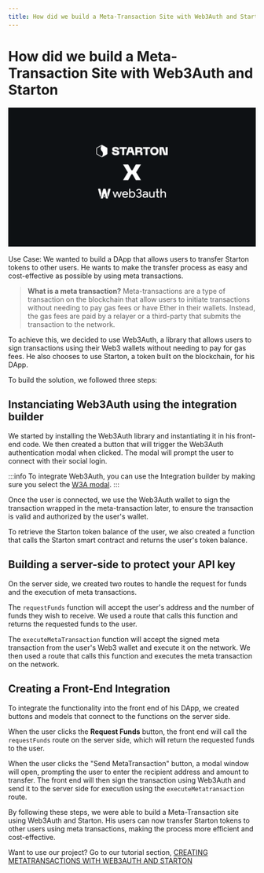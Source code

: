```yaml
---
title: How did we build a Meta-Transaction Site with Web3Auth and Starton
---
```


# How did we build a Meta-Transaction Site with Web3Auth and Starton

![Starton Web3auth](img/2.png)

Use Case: We wanted to build a DApp that allows users to transfer Starton tokens to other users. He wants to make the transfer process as easy and cost-effective as possible by using meta transactions.

> **What is a meta transaction?**
Meta-transactions are a type of transaction on the blockchain that allow users to initiate transactions without needing to pay gas fees or have Ether in their wallets. Instead, the gas fees are paid by a relayer or a third-party that submits the transaction to the network.
>

To achieve this, we decided to use Web3Auth, a library that allows users to sign transactions using their Web3 wallets without needing to pay for gas fees. He also chooses to use Starton, a token built on the blockchain, for his DApp.

To build the solution, we followed three steps:

## Instanciating Web3Auth using the integration builder

   We started by installing the Web3Auth library and instantiating it in his front-end code. We then created a button that will trigger the Web3Auth authentication modal when clicked. The modal will prompt the user to connect with their social login.

   :::info
   To integrate Web3Auth, you can use the Integration builder by making sure you select the [W3A modal](https://web3auth.io/docs/integration-builder?lang=NEXT&chain=ETH&evmFramework=WEB3&customAuth=NONE&mfa=DEFAULT&whitelabel=NO&useModal=YES&web3AuthNetwork=TESTNET&rnMode=EXPO&stepIndex=0).
   :::

   Once the user is connected, we use the Web3Auth wallet to sign the transaction wrapped in the meta-transaction later, to ensure the transaction is valid and authorized by the user's wallet.

   To retrieve the Starton token balance of the user, we also created a function that calls the Starton smart contract and returns the user's token balance.

## Building a server-side to protect your API key 

   On the server side, we created two routes to handle the request for funds and the execution of meta transactions.

   The `requestFunds` function will accept the user's address and the number of funds they wish to receive. We used a route that calls this function and returns the requested funds to the user.

   The `executeMetaTransaction` function will accept the signed meta transaction from the user's Web3 wallet and execute it on the network. We then used a route that calls this function and executes the meta transaction on the network.

## Creating a Front-End Integration

   To integrate the functionality into the front end of his DApp, we created buttons and models that connect to the functions on the server side.

   When the user clicks the **Request Funds** button, the front end will call the `requestFunds` route on the server side, which will return the requested funds to the user.

   When the user clicks the "Send MetaTransaction" button, a modal window will open, prompting the user to enter the recipient address and amount to transfer. The front end will then sign the transaction using Web3Auth and send it to the server side for execution using the `executeMetatransaction` route.

   By following these steps, we were able to build a Meta-Transaction site using Web3Auth and Starton. His users can now transfer Starton tokens to other users using meta transactions, making the process more efficient and cost-effective.


Want to use our project? Go to our tutorial section, [CREATING METATRANSACTIONS WITH WEB3AUTH AND STARTON](https://docs.starton.io/docs/Tutorials/starton-web3auth)
